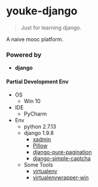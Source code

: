 # youke-django

> Just for learning django.

A naive mooc platform.

### Powered by

- **django**

#### Partial Development Env

- OS
  - Win 10
- IDE
  - PyCharm
- Env
  - python 2.7.13
  - django 1.9.8
    - [xadmin](https://github.com/sshwsfc/xadmin)
    - [Pillow](https://github.com/python-pillow/Pillow)
    - [django-pure-pagination](https://github.com/jamespacileo/django-pure-pagination)
    - [django-simple-captcha](https://github.com/mbi/django-simple-captcha)
  - Some Tools
    - [virtualenv](https://github.com/pypa/virtualenv)
    - [virtualenvwrapper-win](https://github.com/davidmarble/virtualenvwrapper-win)
